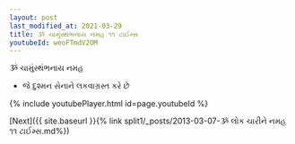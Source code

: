 ```yaml
---
layout: post
last_modified_at: 2021-03-29
title: ૐ ચામુંસ્થંભનાય નમહ ૧૧ ટાઈમ્સ
youtubeId: weoFTmdV2OM
---
```

 
 
 ૐ ચામુંસ્થંભનાય નમહ  
 
 -  જે દુશ્મન સેનાને લકવાગ્રસ્ત કરે છે 
 
  
 
  
 
 
 
 
 
 


{% include youtubePlayer.html id=page.youtubeId %}
 
[Next]({{ site.baseurl }}{% link  split1/_posts/2013-03-07-ૐ લોક ચારીને નમહ ૧૧ ટાઈમ્સ.md%})
 
